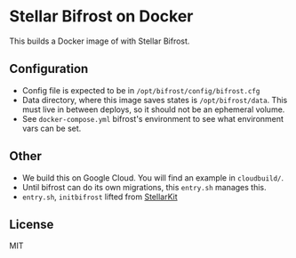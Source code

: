 # Stellar Bifrost on Docker

This builds a Docker image of with Stellar Bifrost.

## Configuration

- Config file is expected to be in `/opt/bifrost/config/bifrost.cfg`
- Data directory, where this image saves states is `/opt/bifrost/data`. This must live in between deploys, so it should not be an ephemeral volume.
- See `docker-compose.yml` bifrost's environment to see what environment vars can be set.

## Other

- We build this on Google Cloud. You will find an example in `cloudbuild/`.
- Until bifrost can do its own migrations, this `entry.sh` manages this.
- `entry.sh`, `initbifrost` lifted from [StellarKit](https://github.com/StellarKit/stellar-bifrost)

## License

MIT
